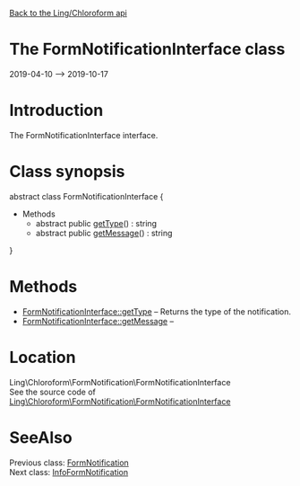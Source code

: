 [Back to the Ling/Chloroform api](https://github.com/lingtalfi/Chloroform/blob/master/doc/api/Ling/Chloroform.md)



The FormNotificationInterface class
================
2019-04-10 --> 2019-10-17






Introduction
============

The FormNotificationInterface interface.



Class synopsis
==============


abstract class <span class="pl-k">FormNotificationInterface</span>  {

- Methods
    - abstract public [getType](https://github.com/lingtalfi/Chloroform/blob/master/doc/api/Ling/Chloroform/FormNotification/FormNotificationInterface/getType.md)() : string
    - abstract public [getMessage](https://github.com/lingtalfi/Chloroform/blob/master/doc/api/Ling/Chloroform/FormNotification/FormNotificationInterface/getMessage.md)() : string

}






Methods
==============

- [FormNotificationInterface::getType](https://github.com/lingtalfi/Chloroform/blob/master/doc/api/Ling/Chloroform/FormNotification/FormNotificationInterface/getType.md) &ndash; Returns the type of the notification.
- [FormNotificationInterface::getMessage](https://github.com/lingtalfi/Chloroform/blob/master/doc/api/Ling/Chloroform/FormNotification/FormNotificationInterface/getMessage.md) &ndash; 





Location
=============
Ling\Chloroform\FormNotification\FormNotificationInterface<br>
See the source code of [Ling\Chloroform\FormNotification\FormNotificationInterface](https://github.com/lingtalfi/Chloroform/blob/master/FormNotification/FormNotificationInterface.php)



SeeAlso
==============
Previous class: [FormNotification](https://github.com/lingtalfi/Chloroform/blob/master/doc/api/Ling/Chloroform/FormNotification/FormNotification.md)<br>Next class: [InfoFormNotification](https://github.com/lingtalfi/Chloroform/blob/master/doc/api/Ling/Chloroform/FormNotification/InfoFormNotification.md)<br>
